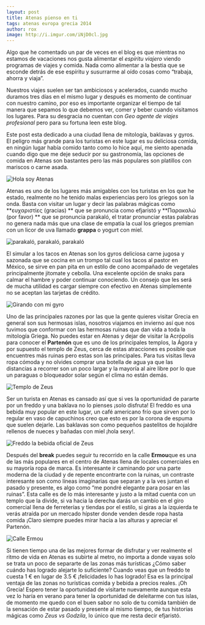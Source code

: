 ```yaml
---
layout: post
title: Atenas pienso en ti
tags: atenas europa grecia 2014
author: rox
image: http://i.imgur.com/iNjD0cl.jpg
---
```

Algo que he comentado un par de veces en el  blog es que mientras no estamos de vacaciones nos gusta alimentar el *espíritu viajero* viendo programas de viajes y comida. Nada como alimentar a la bestia que se esconde detrás de ese espíritu y susurrarme al oído cosas como “trabaja, ahorra y viaja”.

Nuestros viajes suelen ser tan ambiciosos y acelerados, cuando mucho duramos tres días en el mismo lugar y después es momento de continuar con nuestro camino, por eso es importante organizar el tiempo de tal manera que sepamos lo que debemos ver, comer y beber cuando visitamos los lugares. Para su desgracia no cuentan con *Geo agente de viajes profesional* pero para su fortuna leen este blog.

Este post esta dedicado a una ciudad llena de mitología, baklavas y gyros. El peligro más grande para los turistas en este lugar es su deliciosa comida, en ningún lugar había comido tanto como lo hice aquí,  me siento apenada cuando digo que me deje seducir por su gastronomía, las opciones de comida en Atenas son bastantes pero las más populares son platillos con mariscos o carne asada.

![Hola soy Atenas](http://i.imgur.com/xbS7wwn.jpg)

Atenas es uno de los lugares más amigables con los turistas en los que he estado, realmente no he tenido malas experiencias pero los griegos son la onda. Basta con visitar un lugar y decir las palabras mágicas como **ευχαριστίες (gracias) ** que se pronuncia como efjaristó y **Παρακαλώ (por favor) ** que se pronuncia parakaló, el tratar pronunciar estas palabras no genera nada más que una clase de empatía la cual  los griegos premian con un licor de uva llamado **grappa** o yogurt con miel.

![ parakaló, parakaló, parakaló](http://i.imgur.com/83DZCEh.jpg)

El simular a los tacos en Atenas son los gyros deliciosa carne jugosa y sazonada que se cocina en un trompo tal cual los tacos al pastor en México, se sirve en pan pita en un estilo de cono acompañado de vegetales principalmente jitomate y cebolla. Una excelente opción de snaks para calmar el hambre y poder continuar conociendo. Un consejo que les será de mucha utilidad es cargar siempre con efectivo en Atenas simplemente no se aceptan las tarjetas de crédito.

![Girando con mi gyro](http://i.imgur.com/FlttJ3l.jpg)

Uno de las principales razones por las que la gente quieres visitar Grecia en general son sus hermosas islas, nosotros viajamos en invierno así que nos tuvimos que conformar con las hermosas ruinas que dan vida  a toda la mitología Griega. No puedes estar en Atenas y dejar de visitar la Acrópolis para conocer el  **Partenón** que es uno de los principales templos, la Ágora y por supuesto el templo de Zeus, cerca de estas atracciones es posible que encuentres más ruinas pero estas son las principales. Para tus visitas lleva ropa cómoda y 	no olvides comprar una botella de agua ya que las distancias a recorrer son un poco largar y la mayoría al aire libre por lo que un paraguas o bloqueador solar según el clima no están demás.

![Templo de Zeus](http://i.imgur.com/TZIA8R7.jpg)

Ser un turista en Atenas es cansado así que si ves la oportunidad de pararte por un freddo y una baklava no lo pienses ¡solo disfruta! El freddo es una bebida muy popular en este lugar, un café americano frío que sirven por lo regular en vaso de capuchinos creo que esto es por la corona de espuma que suelen dejarle. Las baklavas son como pequeños pastelitos de hojaldre rellenos de nueces y bañadas con miel ¡hola sexy!.

![Freddo la bebida oficial de Zeus](http://i.imgur.com/bZMurWZ.jpg)

Después del **break** puedes seguir tu recorrido en la calle **Ermou**que es una de las más populares en el centro de Atenas llena de locales comerciales en su mayoría ropa de marca. Es interesante ir caminando por una parte moderna de la ciudad y de repente encontrarte con la ruinas, un contraste interesante son como líneas imaginarias que separan y a la ves juntan el pasado y presente, es algo como “me pondré elegante para posar en las ruinas”.  Esta calle es de lo más interesante y justo a la mitad cuenta con un templo que la divide, si va hacia la derecha darás un cambio en el giro comercial llena de ferreterías y tiendas por el estilo, si giras a la izquierda te verás atraída por un mercado hípster donde venden desde ropa hasta comida ¡Claro siempre puedes mirar hacia a las alturas y apreciar el Partenón.

![Calle Ermou](http://i.imgur.com/1CHRBmJ.jpg)

Si tienen tiempo una de las mejores formar de disfrutar y ver realmente el ritmo de vida en Atenas es subirte al metro, no importa a donde vayas solo se trata un poco de separarte de las zonas más turísticas ¿Cómo saber cuándo has logrado alejarte lo suficiente? Cuando veas que un freddo te cuesta 1 € en lugar de 3.5 € ¡felicidades lo has logrado! Esa es la principal ventaja de las zonas no turísticas comida y bebida a precios reales.
¡Oh Grecia! Espero tener la oportunidad de visitarte nuevamente aunque esta vez lo haría en verano para tener la oportunidad de deleitarme con tus islas, de momento me quedo con el buen sabor no solo de tu comida también de la sensación de estar pasado y presente al mismo tiempo, de tus historias mágicas como *Zeus vs Godzila*, lo único que me resta decir efjaristó.
